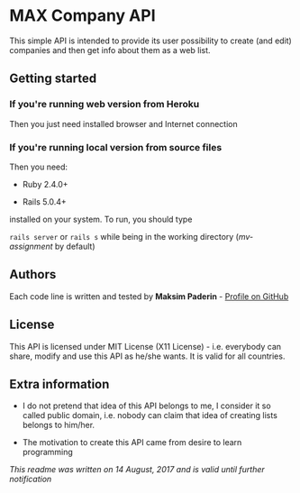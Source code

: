 # MAX Company API

This simple API is intended to provide its user possibility to create (and edit) companies and then get info about them as a web list.

## Getting started

### If you're running web version from Heroku

Then you just need installed browser and Internet connection

### If you're running local version from source files

Then you need:

* Ruby 2.4.0+

* Rails 5.0.4+

installed on your system. To run, you should type

`rails server`
or
`rails s` while being in the working directory (*mv-assignment* by default)

## Authors

Each code line is written and tested by **Maksim Paderin** - [Profile on GitHub](https://github.com/makspaderin/)

## License

This API is licensed under MIT License (X11 License) - i.e. everybody can share, modify and use this API as he/she wants. It is valid for all countries.

## Extra information

* I do not pretend that idea of this API belongs to me, I consider it so called public domain, i.e. nobody can claim that idea of creating lists belongs to him/her.

* The motivation to create this API came from desire to learn programming

*This readme was written on 14 August, 2017 and is valid until further notification*
